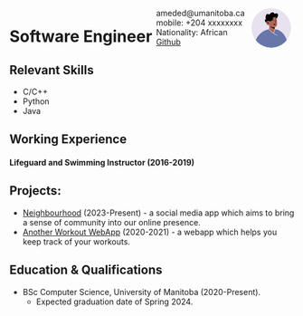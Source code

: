 <img style="float:right;border-radius:50%;width:70px;padding:6px" src="Images/avatar.png" />

<span style="float:right;padding:6px"> 
  ameded@umanitoba.ca <br> mobile: +204 xxxxxxxx <br> Nationality: African <br> <a href="https://github.com/DemISee1">Github</a>
</span>

# Software Engineer  

## Relevant Skills

* C/C++
* Python
* Java

## Working Experience

#### Lifeguard and Swimming Instructor (2016-2019)

## Projects: 

* [Neighbourhood](https://github.com/br-cz/neighbourhood) (2023-Present) - a social media app which aims to bring a sense of community into our online presence.
* [Another Workout WebApp](https://github.com/Gordoco/Comp3020Project) (2020-2021) - a webapp which helps you keep track of your workouts.

## Education & Qualifications

* BSc Computer Science, University of Manitoba (2020-Present).
  * Expected graduation date of Spring 2024.
